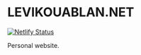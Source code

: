 # LEVIKOUABLAN.NET

[![Netlify Status](https://api.netlify.com/api/v1/badges/4ed8d336-d020-48e7-ac32-5dfb438c94da/deploy-status)](https://app.netlify.com/sites/levikouablan/deploys)

Personal website.